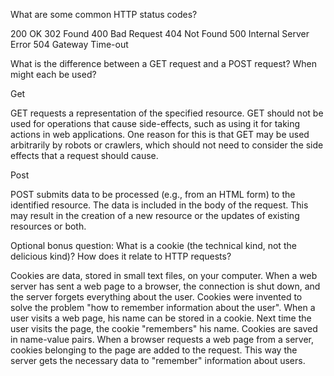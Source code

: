 What are some common HTTP status codes?

200 OK
302 Found
400 Bad Request
404 Not Found
500 Internal Server Error
504 Gateway Time-out


What is the difference between a GET request and a POST request? When might each be used?

Get 

GET requests a representation of the specified resource. GET should not be used for operations that cause side-effects, such as using it for taking actions in web applications. One reason for this is that GET may be used arbitrarily by robots or crawlers, which should not need to consider the side effects that a request should cause.

Post

POST submits data to be processed (e.g., from an HTML form) to the identified resource. The data is included in the body of the request. This may result in the creation of a new resource or the updates of existing resources or both.

Optional bonus question: What is a cookie (the technical kind, not the delicious kind)? How does it relate to HTTP requests?

Cookies are data, stored in small text files, on your computer. When a web server has sent a web page to a browser, the connection is shut down, and the server forgets everything about the user. Cookies were invented to solve the problem "how to remember information about the user". When a user visits a web page, his name can be stored in a cookie. Next time the user visits the page, the cookie "remembers" his name. Cookies are saved in name-value pairs. When a browser requests a web page from a server, cookies belonging to the page are added to the request. This way the server gets the necessary data to "remember" information about users.